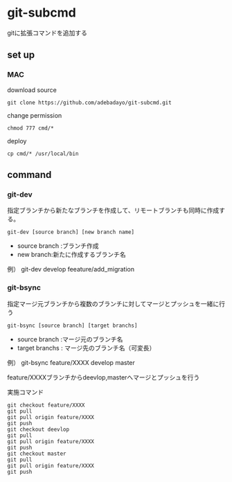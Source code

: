 # git-subcmd

gitに拡張コマンドを追加する

## set up

### MAC

download source
```
git clone https://github.com/adebadayo/git-subcmd.git
```

change permission
```
chmod 777 cmd/*
```

deploy
```
cp cmd/* /usr/local/bin
```

## command

### git-dev
指定ブランチから新たなブランチを作成して、リモートブランチも同時に作成する。

 `git-dev [source branch] [new branch name]`

- source branch :ブランチ作成
- new branch:新たに作成するブランチ名

例） git-dev develop feeature/add_migration

### git-bsync
指定マージ元ブランチから複数のブランチに対してマージとプッシュを一緒に行う

 `git-bsync [source branch] [target branchs]`

- source branch :マージ元のブランチ名
- target branchs : マージ先のブランチ名（可変長）

例） git-bsync feature/XXXX develop master

feature/XXXXブランチからdeevlop,masterへマージとプッシュを行う

実施コマンド

```
git checkout feature/XXXX
git pull
git pull origin feature/XXXX
git push
git checkout deevlop
git pull
git pull origin feature/XXXX
git push
git checkout master
git pull
git pull origin feature/XXXX
git push
```
